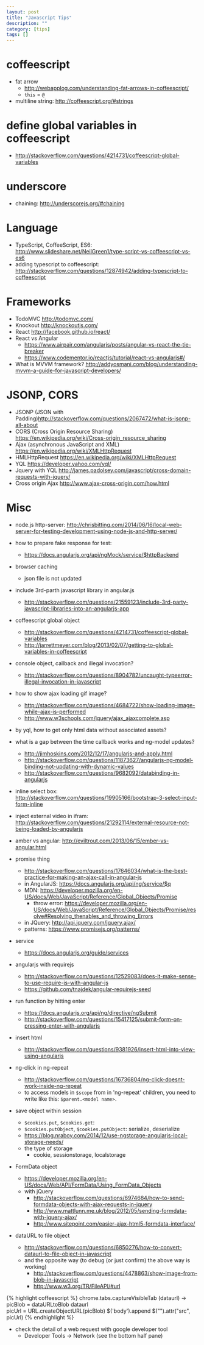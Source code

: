 ```yaml
---
layout: post
title: "Javascript Tips"
description: ""
category: [tips]
tags: []
---
```


# coffeescript

- fat arrow
  - <http://webapplog.com/understanding-fat-arrows-in-coffeescript/>
  - `this` = `@`
- multiline string: <http://coffeescript.org/#strings>


# define global variables in coffeescript

- <http://stackoverflow.com/questions/4214731/coffeescript-global-variables>

# underscore

- chaining: <http://underscorejs.org/#chaining>

# Language

- TypeScript, CoffeeScript, ES6: <http://www.slideshare.net/NeilGreen1/type-script-vs-coffeescript-vs-es6>
- adding typescript to coffeescript: <http://stackoverflow.com/questions/12874942/adding-typescript-to-coffeescript>

# Frameworks

- TodoMVC <http://todomvc.com/>
- Knockout <http://knockoutjs.com/>
- React <http://facebook.github.io/react/>
- React vs Angular
  - <https://www.airpair.com/angularjs/posts/angular-vs-react-the-tie-breaker>
  - <https://www.codementor.io/reactjs/tutorial/react-vs-angularjs#/>
- What is MVVM framework? <http://addyosmani.com/blog/understanding-mvvm-a-guide-for-javascript-developers/>

# JSONP, CORS

- JSONP (JSON with Padding)<http://stackoverflow.com/questions/2067472/what-is-jsonp-all-about>
- CORS (Cross Origin Resource Sharing) <https://en.wikipedia.org/wiki/Cross-origin_resource_sharing>
- Ajax (asynchronous JavaScript and XML) <https://en.wikipedia.org/wiki/XMLHttpRequest>
- HMLHttpRequest <https://en.wikipedia.org/wiki/XMLHttpRequest>
- YQL <https://developer.yahoo.com/yql/>
- Jquery with YQL <http://james.padolsey.com/javascript/cross-domain-requests-with-jquery/>
- Cross origin Ajax <http://www.ajax-cross-origin.com/how.html>

# Misc

- node.js http-server: <http://chrisbitting.com/2014/06/16/local-web-server-for-testing-development-using-node-js-and-http-server/>
- how to prepare fake response for test:
  - <https://docs.angularjs.org/api/ngMock/service/$httpBackend>
- browser caching
  - json file is not updated
- include 3rd-parth javascript library in angular.js
  - <http://stackoverflow.com/questions/21559123/include-3rd-party-javascript-libraries-into-an-angularjs-app>
- coffeescript global object
  - <http://stackoverflow.com/questions/4214731/coffeescript-global-variables>
  - <http://jarrettmeyer.com/blog/2013/02/07/getting-to-global-variables-in-coffeescript>

- console object, callback and illegal invocation?
  - <http://stackoverflow.com/questions/8904782/uncaught-typeerror-illegal-invocation-in-javascript>

- how to show ajax loading gif image?
  - <http://stackoverflow.com/questions/4684722/show-loading-image-while-ajax-is-performed>
  - <http://www.w3schools.com/jquery/ajax_ajaxcomplete.asp>
- by yql, how to get only html data without associated assets?
- what is a gap between the time callback works and ng-model updates?
  - <http://jimhoskins.com/2012/12/17/angularjs-and-apply.html>
  - <http://stackoverflow.com/questions/11873627/angularjs-ng-model-binding-not-updating-with-dynamic-values>
  - <http://stackoverflow.com/questions/9682092/databinding-in-angularjs>

- inline select box: <http://stackoverflow.com/questions/19905166/bootstrap-3-select-input-form-inline>

- inject external video in ifram: <http://stackoverflow.com/questions/21292114/external-resource-not-being-loaded-by-angularjs>

- amber vs angular: <http://eviltrout.com/2013/06/15/ember-vs-angular.html>

- promise thing
  - <http://stackoverflow.com/questions/17646034/what-is-the-best-practice-for-making-an-ajax-call-in-angular-js>
  - in AngularJS: <https://docs.angularjs.org/api/ng/service/$q>
  - MDN: <https://developer.mozilla.org/en-US/docs/Web/JavaScript/Reference/Global_Objects/Promise>
	- throw error: <https://developer.mozilla.org/en-US/docs/Web/JavaScript/Reference/Global_Objects/Promise/resolve#Resolving_thenables_and_throwing_Errors>
  - in JQuery: <http://api.jquery.com/jquery.ajax/>
  - patterns: <https://www.promisejs.org/patterns/>

- service
  - <https://docs.angularjs.org/guide/services>

- angularjs with requirejs
  - <http://stackoverflow.com/questions/12529083/does-it-make-sense-to-use-require-js-with-angular-js>
  - <https://github.com/tnajdek/angular-requirejs-seed>

- run function by hitting enter
  - <https://docs.angularjs.org/api/ng/directive/ngSubmit>
  - <http://stackoverflow.com/questions/15417125/submit-form-on-pressing-enter-with-angularjs>

- insert html
  - <http://stackoverflow.com/questions/9381926/insert-html-into-view-using-angularjs>

- ng-click in ng-repeat
  - <http://stackoverflow.com/questions/16736804/ng-click-doesnt-work-inside-ng-repeat>
  - to access models in `$scope` from in 'ng-repeat' children,
	you need to write like this: `$parent.<model name>`.

- save object within session
  - `$cookies.put`, `$cookies.get`:
  - `$cookies.putObject`, `$cookies.putObject`: serialize, deserialize
  - <https://blog.nraboy.com/2014/12/use-ngstorage-angularjs-local-storage-needs/>
  - the type of storage
	- cookie, sessionstorage, localstorage

- FormData object
  - <https://developer.mozilla.org/en-US/docs/Web/API/FormData/Using_FormData_Objects>
  - with jQuery
	- <http://stackoverflow.com/questions/6974684/how-to-send-formdata-objects-with-ajax-requests-in-jquery>
	- <http://www.mattlunn.me.uk/blog/2012/05/sending-formdata-with-jquery-ajax/>
	- <http://www.sitepoint.com/easier-ajax-html5-formdata-interface/>

- dataURL to file object
  - <http://stackoverflow.com/questions/6850276/how-to-convert-dataurl-to-file-object-in-javascript>
  - and the opposite way (to debug (or just confirm) the above way is working)
	- <http://stackoverflow.com/questions/4478863/show-image-from-blob-in-javascript>
	- <http://www.w3.org/TR/FileAPI/#url>

{% highlight coffeescript %}
chrome.tabs.captureVisibleTab (dataurl) ->
  picBlob = dataURLtoBlob dataurl	
  picUrl = URL.createObjectURL(picBlob)
  $('body').append $("<img>").attr("src", picUrl)
{% endhighlight %}

- check the detail of a web request with google developer tool
  - Developer Tools -> Network (see the bottom half pane)
